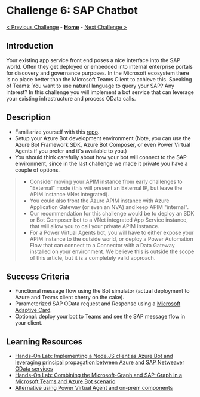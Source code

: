 # Challenge 6: SAP Chatbot

[< Previous Challenge](./05-PrivateLink.md) - **[Home](../README.md)** - [Next Challenge >](./07-EventDriven.md)

## Introduction
Your existing app service front end poses a nice interface into the SAP world. Often they get deployed or embedded into internal enterprise portals for discovery and governance purposes. In the Microsoft ecosystem there is no place better than the Microsoft Teams Client to achieve this. Speaking of Teams: You want to use natural language to query your SAP? Any interest? In this challenge you will implement a bot service that can leverage your existing infrastructure and process OData calls.

## Description
- Familiarize yourself with this [repo](https://github.com/ROBROICH/Teams-Chatbot-SAP-NW-Principal-Propagation).
- Setup your Azure Bot development environment (Note, you can use the Azure Bot Framework SDK, Azure Bot Composer, or even Power Virtual Agents if you prefer and it's available to you.)
- You should think carefully about how your bot will connect to the SAP environment, since in the last challenge we made it private you have a couple of options.
> - Consider moving your APIM instance from early challenges to "External" mode (this will present an External IP, but leave the APIM instance VNet integrated). 
> - You could also front the Azure APIM instance with Azure Application Gateway (or even an NVA) and keep APIM "internal".
> - Our recommendation for this challenge would be to deploy an SDK or Bot Composer bot to a VNet integrated App Service instance, that will allow you to call your private APIM instance. 
> - For a Power Virtual Agents bot, you will have to either expose your APIM instance to the outside world, or deploy a Power Automation Flow that can connect to a Connector with a Data Gateway installed on your environment. We believe this is outside the scope of this article, but it is a completely valid approach.

## Success Criteria
- Functional message flow using the Bot simulator (actual deployment to Azure and Teams client cherry on the cake).
- Parameterized SAP OData request and Response using a [Microsoft Adaptive Card](https://adaptivecards.io/).
- Optional: deploy your bot to Teams and see the SAP message flow in your client.

## Learning Resources
- [Hands-On Lab: Implementing a Node.JS client as Azure Bot and leveraging principal propagation between Azure and SAP Netweaver OData services](https://github.com/ROBROICH/Teams-Chatbot-SAP-NW-Principal-Propagation)
- [Hands-On Lab: Combining the Microsoft-Graph and SAP-Graph in a Microsoft Teams and Azure Bot scenario](https://github.com/ROBROICH/TEAMS-Chatbot-Microsoft-SAP-Graph)
- [Alternative using Power Virtual Agent and on-prem components](https://blogs.sap.com/2021/04/13/principal-propagation-in-a-multi-cloud-solution-between-microsoft-azure-and-sap-business-technology-platform-btp-part-iv-sso-with-a-power-virtual-agent-chatbot-and-on-premises-data-gateway/)
